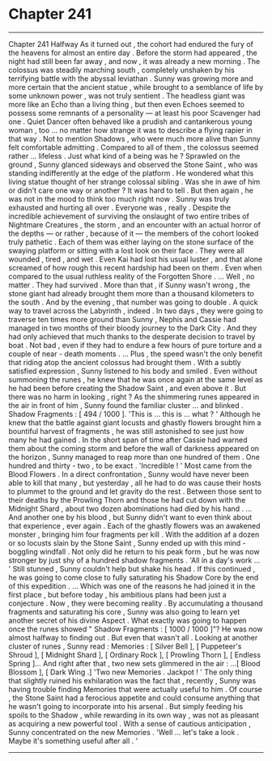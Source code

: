 
# Chapter 241


---

Chapter 241 Halfway
As it turned out , the cohort had endured the fury of the heavens for almost an entire day . Before the storm had appeared , the night had still been far away , and now , it was already a new morning .
The colossus was steadily marching south , completely unshaken by his terrifying battle with the abyssal leviathan . Sunny was growing more and more certain that the ancient statue , while brought to a semblance of life by some unknown power , was not truly sentient .
The headless giant was more like an Echo than a living thing , but then even Echoes seemed to possess some remnants of a personality — at least his poor Scavenger had one . Quiet Dancer often behaved like a prudish and cantankerous young woman , too … no matter how strange it was to describe a flying rapier in that way .
Not to mention Shadows , who were much more alive than Sunny felt comfortable admitting .
Compared to all of them , the colossus seemed rather … lifeless .
Just what kind of a being was he ?
Sprawled on the ground , Sunny glanced sideways and observed the Stone Saint , who was standing indifferently at the edge of the platform . He wondered what this living statue thought of her strange colossal sibling . Was she in awe of him or didn't care one way or another ?
It was hard to tell . But then again , he was not in the mood to think too much right now .
Sunny was truly exhausted and hurting all over . Everyone was , really .
Despite the incredible achievement of surviving the onslaught of two entire tribes of Nightmare Creatures , the storm , and an encounter with an actual horror of the depths — or rather , because of it — the members of the cohort looked truly pathetic .
Each of them was either laying on the stone surface of the swaying platform or sitting with a lost look on their face . They were all wounded , tired , and wet .
Even Kai had lost his usual luster , and that alone screamed of how rough this recent hardship had been on them . Even when compared to the usual ruthless reality of the Forgotten Shore .
… Well , no matter . They had survived . More than that , if Sunny wasn't wrong , the stone giant had already brought them more than a thousand kilometers to the south . And by the evening , that number was going to double .
A quick way to travel across the Labyrinth , indeed . In two days , they were going to traverse ten times more ground than Sunny , Nephis and Cassie had managed in two months of their bloody journey to the Dark City . And they had only achieved that much thanks to the desperate decision to travel by boat .
Not bad , even if they had to endure a few hours of pure torture and a couple of near - death moments .
… Plus , the speed wasn't the only benefit that riding atop the ancient colossus had brought them .
With a subtly satisfied expression , Sunny listened to his body and smiled . Even without summoning the runes , he knew that he was once again at the same level as he had been before creating the Shadow Saint , and even above it .
But there was no harm in looking , right ?
As the shimmering runes appeared in the air in front of him , Sunny found the familiar cluster … and blinked .
Shadow Fragments : [ 494 / 1000 ].
'This is … this is … what ? '
Although he knew that the battle against giant locusts and ghastly flowers brought him a bountiful harvest of fragments , he was still astonished to see just how many he had gained . In the short span of time after Cassie had warned them about the coming storm and before the wall of darkness appeared on the horizon , Sunny managed to reap more than one hundred of them .
One hundred and thirty - two , to be exact .
'Incredible ! '
Most came from the Blood Flowers . In a direct confrontation , Sunny would have never been able to kill that many , but yesterday , all he had to do was cause their hosts to plummet to the ground and let gravity do the rest . Between those sent to their deaths by the Prowling Thorn and those he had cut down with the Midnight Shard , about two dozen abominations had died by his hand .
… And another one by his blood , but Sunny didn't want to even think about that experience , ever again .
Each of the ghastly flowers was an awakened monster , bringing him four fragments per kill . With the addition af a dozen or so locusts slain by the Stone Saint , Sunny ended up with this mind - boggling windfall .
Not only did he return to his peak form , but he was now stronger by just shy of a hundred shadow fragments .
'All in a day's work … '
Still stunned , Sunny couldn't help but shake his head . If this continued , he was going to come close to fully saturating his Shadow Core by the end of this expedition .
… Which was one of the reasons he had joined it in the first place , but before today , his ambitious plans had been just a conjecture .
Now , they were becoming reality .
By accumulating a thousand fragments and saturating his core , Sunny was also going to learn yet another secret of his divine Aspect . What exactly was going to happen once the runes showed " Shadow Fragments : [ 1000 / 1000 ]"?
He was now almost halfway to finding out .
But even that wasn't all .
Looking at another cluster of runes , Sunny read :
Memories : [ Silver Bell ], [ Puppeteer's Shroud ], [ Midnight Shard ], [ Ordinary Rock ], [ Prowling Thorn ], [ Endless Spring ]...
And right after that , two new sets glimmered in the air :
...[ Blood Blossom ], [ Dark Wing .]
'Two new Memories . Jackpot ! '
The only thing that slightly ruined his exhilaration was the fact that , recently , Sunny was having trouble finding Memories that were actually useful to him . Of course , the Stone Saint had a ferocious appetite and could consume anything that he wasn't going to incorporate into his arsenal .
But simply feeding his spoils to the Shadow , while rewarding in its own way , was not as pleasant as acquiring a new powerful tool .
With a sense of cautious anticipation , Sunny concentrated on the new Memories .
'Well … let's take a look . Maybe it's something useful after all . '

---

